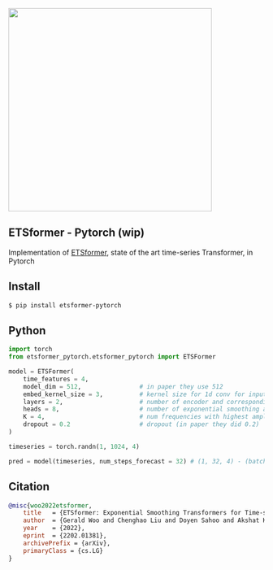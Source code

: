 <img src="./etsformer.png" width="400px"></img>

## ETSformer - Pytorch (wip)

Implementation of <a href="https://arxiv.org/abs/2202.01381">ETSformer</a>, state of the art time-series Transformer, in Pytorch

## Install

```bash
$ pip install etsformer-pytorch
```

## Python

```python
import torch
from etsformer_pytorch.etsformer_pytorch import ETSFormer

model = ETSFormer(
    time_features = 4,
    model_dim = 512,                # in paper they use 512
    embed_kernel_size = 3,          # kernel size for 1d conv for input embedding
    layers = 2,                     # number of encoder and corresponding decoder layers
    heads = 8,                      # number of exponential smoothing attention heads
    K = 4,                          # num frequencies with highest amplitude to keep (attend to)
    dropout = 0.2                   # dropout (in paper they did 0.2)
)

timeseries = torch.randn(1, 1024, 4)

pred = model(timeseries, num_steps_forecast = 32) # (1, 32, 4) - (batch, num steps forecast, num time features)
```

## Citation

```bibtex
@misc{woo2022etsformer,
    title   = {ETSformer: Exponential Smoothing Transformers for Time-series Forecasting}, 
    author  = {Gerald Woo and Chenghao Liu and Doyen Sahoo and Akshat Kumar and Steven Hoi},
    year    = {2022},
    eprint  = {2202.01381},
    archivePrefix = {arXiv},
    primaryClass = {cs.LG}
}
```
